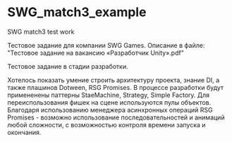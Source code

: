 # SWG_match3_example
SWG match3 test work

Тестовое задание для компании SWG Games. Описание в файле: "Тестовое задание на вакансию «Разработчик Unity».pdf"

Тестовое задание в стадии разработки. 

Хотелось показать умение строить архитектуру проекта, знание DI, а также плашинов Dotween, RSG Promises.
В процессе разработки будут примененены паттерны StaeMachine, Strategy, Simple Factory.
Для переиспользования фишек на сцене используются пулы объектов. 
Благодаря использованию менеджера асинхронных операций RSG Promises - возможно использование последовательностей и анимаций любой сложности, с возможностью контроля времени запуска и окончания.